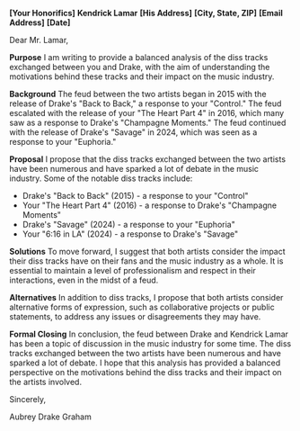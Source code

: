 **[Your Honorifics]**
**Kendrick Lamar**
**[His Address]**
**[City, State, ZIP]**
**[Email Address]**
**[Date]**

Dear Mr. Lamar,

**Purpose**
I am writing to provide a balanced analysis of the diss tracks exchanged between you and Drake, with the aim of understanding the motivations behind these tracks and their impact on the music industry.

**Background**
The feud between the two artists began in 2015 with the release of Drake's "Back to Back," a response to your "Control." The feud escalated with the release of your "The Heart Part 4" in 2016, which many saw as a response to Drake's "Champagne Moments." The feud continued with the release of Drake's "Savage" in 2024, which was seen as a response to your "Euphoria."

**Proposal**
I propose that the diss tracks exchanged between the two artists have been numerous and have sparked a lot of debate in the music industry. Some of the notable diss tracks include:

* Drake's "Back to Back" (2015) - a response to your "Control"
* Your "The Heart Part 4" (2016) - a response to Drake's "Champagne Moments"
* Drake's "Savage" (2024) - a response to your "Euphoria"
* Your "6:16 in LA" (2024) - a response to Drake's "Savage"

**Solutions**
To move forward, I suggest that both artists consider the impact their diss tracks have on their fans and the music industry as a whole. It is essential to maintain a level of professionalism and respect in their interactions, even in the midst of a feud.

**Alternatives**
In addition to diss tracks, I propose that both artists consider alternative forms of expression, such as collaborative projects or public statements, to address any issues or disagreements they may have.

**Formal Closing**
In conclusion, the feud between Drake and Kendrick Lamar has been a topic of discussion in the music industry for some time. The diss tracks exchanged between the two artists have been numerous and have sparked a lot of debate. I hope that this analysis has provided a balanced perspective on the motivations behind the diss tracks and their impact on the artists involved.

Sincerely,

Aubrey Drake Graham